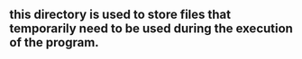 ## this directory is used to store files that temporarily need to be used during the execution of the program.
